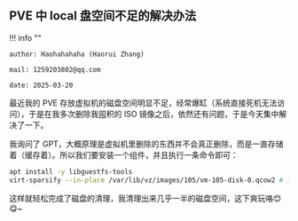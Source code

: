 ## PVE 中 local 盘空间不足的解决办法

!!! info ""
    
    author: Haohahahaha (Haorui Zhang)
    
    mail: 1259203802@qq.com

    date: 2025-03-20

最近我的 PVE 存放虚拟机的磁盘空间明显不足，经常爆缸（系统直接死机无法访问），于是在我多次删除我囤积的 ISO 镜像之后，依然还有问题，于是今天集中解决了一下。

我询问了 GPT，大概原理是虚拟机里删除的东西并不会真正删除，而是一直存储着（缓存着）。所以我们要安装一个组件，并且执行一条命令即可：

```bash
apt install -y libguestfs-tools
virt-sparsify --in-place /var/lib/vz/images/105/vm-105-disk-0.qcow2 # 105只是示例，要具体看虚拟机的配置情况。
```

这样就轻松完成了磁盘的清理，我清理出来几乎一半的磁盘空间，这下爽玩咯😊😋~